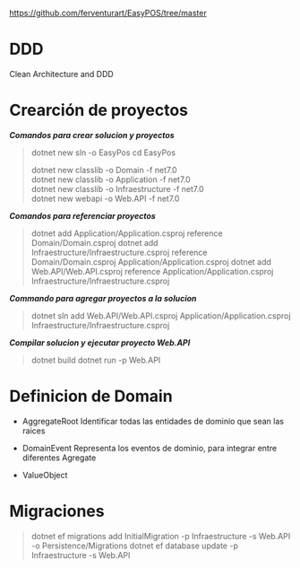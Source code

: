 https://github.com/ferventurart/EasyPOS/tree/master

# DDD
Clean Architecture and DDD

# Crearción de proyectos
***Comandos para crear solucion y proyectos***
> dotnet new sln -o EasyPos 
> cd EasyPos 
> 
> dotnet new classlib -o Domain -f net7.0  
> dotnet new classlib -o Application -f net7.0  
> dotnet new classlib -o Infraestructure -f net7.0  
> dotnet new webapi -o Web.API -f net7.0     

***Comandos para referenciar proyectos***
> dotnet add Application/Application.csproj reference Domain/Domain.csproj 
> dotnet add Infraestructure/Infraestructure.csproj reference Domain/Domain.csproj Application/Application.csproj
> dotnet add Web.API/Web.API.csproj reference Application/Application.csproj Infraestructure/Infraestructure.csproj

***Commando para agregar proyectos a la solucion***
> dotnet sln add Web.API/Web.API.csproj Application/Application.csproj Infraestructure/Infraestructure.csproj

***Compilar solucion y ejecutar proyecto Web.API***
> dotnet build
> dotnet run -p Web.API

# Definicion de Domain
* AggregateRoot
Identificar todas las entidades de dominio que sean las raices
* DomainEvent
Representa los eventos de dominio, para integrar entre diferentes Agregate

* ValueObject

# Migraciones
> dotnet ef migrations add InitialMigration -p Infraestructure -s Web.API -o Persistence/Migrations
> dotnet ef database update -p Infraestructure -s Web.API